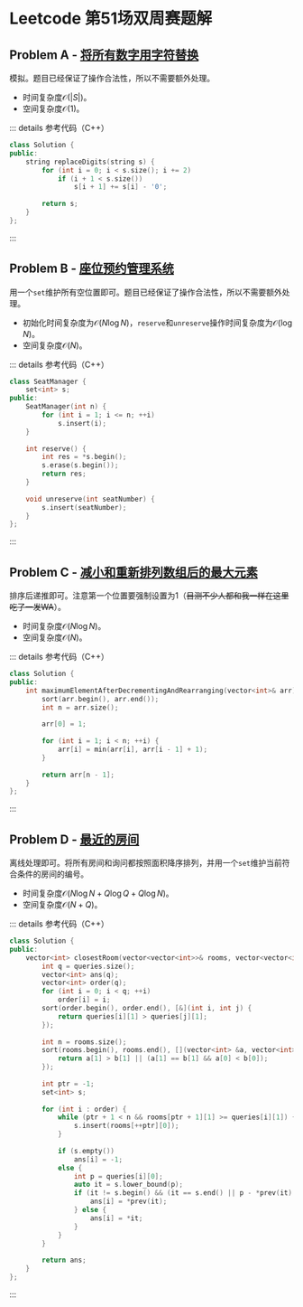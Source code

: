 # Leetcode 第51场双周赛题解

## Problem A - [将所有数字用字符替换](https://leetcode-cn.com/problems/replace-all-digits-with-characters/)

模拟。题目已经保证了操作合法性，所以不需要额外处理。

- 时间复杂度$\mathcal{O}(|S|)$。
- 空间复杂度$\mathcal{O}(1)$。

::: details 参考代码（C++）

```cpp
class Solution {
public:
    string replaceDigits(string s) {
        for (int i = 0; i < s.size(); i += 2)
            if (i + 1 < s.size())
                s[i + 1] += s[i] - '0';
        
        return s;
    }
};
```

:::

## Problem B - [座位预约管理系统](https://leetcode-cn.com/problems/seat-reservation-manager/)

用一个`set`维护所有空位置即可。题目已经保证了操作合法性，所以不需要额外处理。

- 初始化时间复杂度为$\mathcal{O}(N\log N)$，`reserve`和`unreserve`操作时间复杂度为$\mathcal{O}(\log N)$。
- 空间复杂度$\mathcal{O}(N)$。

::: details 参考代码（C++）

```cpp
class SeatManager {
    set<int> s;
public:
    SeatManager(int n) {
        for (int i = 1; i <= n; ++i)
            s.insert(i);
    }
    
    int reserve() {
        int res = *s.begin();
        s.erase(s.begin());
        return res;
    }
    
    void unreserve(int seatNumber) {
        s.insert(seatNumber);
    }
};
```

:::

## Problem C - [减小和重新排列数组后的最大元素](https://leetcode-cn.com/problems/maximum-element-after-decreasing-and-rearranging/)

排序后递推即可。注意第一个位置要强制设置为$1$（~~目测不少人都和我一样在这里吃了一发WA~~）。

- 时间复杂度$\mathcal{O}(N\log N)$。
- 空间复杂度$\mathcal{O}(N)$。

::: details 参考代码（C++）

```cpp
class Solution {
public:
    int maximumElementAfterDecrementingAndRearranging(vector<int>& arr) {
        sort(arr.begin(), arr.end());
        int n = arr.size();
        
        arr[0] = 1;
        
        for (int i = 1; i < n; ++i) {
            arr[i] = min(arr[i], arr[i - 1] + 1);
        }
        
        return arr[n - 1];
    }
};
```

:::

## Problem D - [最近的房间](https://leetcode-cn.com/problems/closest-room/)

离线处理即可。将所有房间和询问都按照面积降序排列，并用一个`set`维护当前符合条件的房间的编号。

- 时间复杂度$\mathcal{O}(N\log N+Q\log Q+Q\log N)$。
- 空间复杂度$\mathcal{O}(N+Q)$。

::: details 参考代码（C++）

```cpp
class Solution {
public:
    vector<int> closestRoom(vector<vector<int>>& rooms, vector<vector<int>>& queries) {
        int q = queries.size();
        vector<int> ans(q);
        vector<int> order(q);
        for (int i = 0; i < q; ++i)
            order[i] = i;
        sort(order.begin(), order.end(), [&](int i, int j) {
            return queries[i][1] > queries[j][1]; 
        });
        
        int n = rooms.size();
        sort(rooms.begin(), rooms.end(), [](vector<int> &a, vector<int> &b){
            return a[1] > b[1] || (a[1] == b[1] && a[0] < b[0]);
        });
        
        int ptr = -1;
        set<int> s;
        
        for (int i : order) {
            while (ptr + 1 < n && rooms[ptr + 1][1] >= queries[i][1]) {
                s.insert(rooms[++ptr][0]);
            }
            
            if (s.empty())
                ans[i] = -1;
            else {
                int p = queries[i][0];
                auto it = s.lower_bound(p);
                if (it != s.begin() && (it == s.end() || p - *prev(it) <= *it - p)) {
                    ans[i] = *prev(it);
                } else {
                    ans[i] = *it;
                }
            }
        }
        
        return ans;
    }
};
```

:::

<Utterances />
